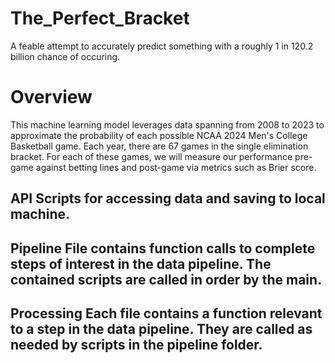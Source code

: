 # The_Perfect_Bracket

A feable attempt to accurately predict something with a roughly 1 in 120.2 billion chance of occuring.

# Overview

<p2> This machine learning model leverages data spanning from 2008 to 2023 to approximate the probability of each possible 
    NCAA 2024 Men's College Basketball game. Each year, there are 67 games in the single elimination bracket. For each of these
    games, we will measure our performance pre-game against betting lines and post-game via metrics such as Brier score. </p2>

## API <p2> Scripts for accessing data and saving to local machine. </p2>

## Pipeline <p2> File contains function calls to complete steps of interest in the data pipeline. The contained scripts are called in order by the main. </p2>

## Processing <p2> Each file contains a function relevant to a step in the data pipeline. They are called as needed by scripts in the pipeline folder. </p2>
